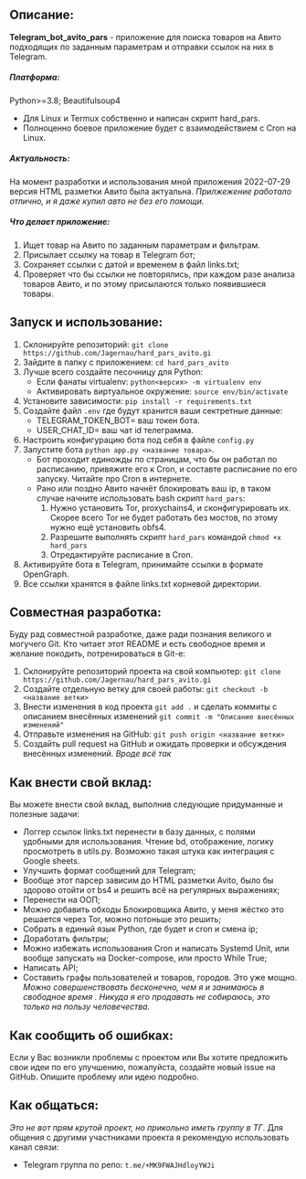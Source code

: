 ## Описание:
**Telegram_bot_avito_pars** - приложение для поиска товаров на Авито подходящих по заданным параметрам  и отправки ссылок на них в Telegram. 
##### Платформа:
Python>=3.8; Beautifulsoup4
- Для Linux и Termux собственно и написан скрипт hard_pars.
- Полноценно боевое приложение будет с взаимодействием с Cron на Linux.
##### Актуальность:
На момент разработки и использования мной приложения 2022-07-29 версия HTML разметки Авито была актуальна. *Прилжежение работало отлично, и я даже купил авто не без его помощи.*
##### Что делает приложение:
1. Ищет товар на Авито по заданным параметрам и фильтрам.
2. Присылает ссылку на товар в Telegram бот;
3. Сохраняет ссылки с датой и временем в файл links.txt;
4. Проверяет что бы ссылки не повторялись, при каждом разе анализа товаров Авито, и по этому присылаются только появившиеся товары.
## Запуск и использование:
1. Склонируйте репозиторий: `git clone https://github.com/Jagernau/hard_pars_avito.gi`
2. Зайдите в папку с приложением: `cd hard_pars_avito`
3. Лучше всего создайте песочницу для Python:
	- Если фанаты virtualenv: `python<версия> -m virtualenv env`
	- Активировать виртуальное окружение: `source env/bin/activate`
4. Установите зависимости: `pip install -r requirements.txt`
5. Создайте файл `.env` где будут хранится ваши сектретные данные: 
	- TELEGRAM_TOKEN_BOT= ваш токен бота.
	- USER_CHAT_ID= ваш чат id телеграмма.
6. Настроить конфигурацию бота под себя в файле `config.py`
7. Запустите бота `python app.py <название товара>`. 
	- Бот проходит единожды по страницам, что бы он работал по расписанию, привяжите его к Cron, и составте расписание по его запуску. Читайте про Cron в интернете.
	- Рано или поздно Авито начнёт блокировать ваш ip, в таком случае начните использовать bash скрипт `hard_pars`:
		1. Нужно установить Tor, proxychains4, и сконфигурировать их. Скорее всего Tor не будет работать без мостов, по этому нужно ещё установить obfs4.
		2. Разрешите выполнять скрипт `hard_pars` командой `chmod +x hard_pars`
		3. Отредактируйте расписание в Cron.
8. Активируйте бота в Telegram, принимайте ссылки в формате OpenGraph.
9. Все ссылки хранятся в файле links.txt корневой директории.
## Совместная разработка:
Буду рад совместной разработке, даже ради познания великого и могучего Git. Кто читает этот README и есть свободное время и желание покодить, потренироваться в Git-е:
1. Склонируйте репозиторий проекта на свой компьютер: `git clone https://github.com/Jagernau/hard_pars_avito.gi`
2. Создайте отдельную ветку для своей работы: `git checkout -b <название ветки>`
3. Внести изменения в код проекта `git add .` и сделать коммиты с описанием внесённых изменений `git commit -m "Описание внесённых изменений"`
4. Отправьте изменения на GitHub: `git push origin <название ветки>`
5. Создайть pull request на GitHub и ожидать проверки и обсуждения внесённых изменений.
*Вроде всё так*

## Как внести свой вклад:
 Вы можете внести свой вклад, выполнив следующие придуманные и полезные задачи:
 - Логгер ссылок links.txt перенести в базу данных, с полями удобными для использования. Чтение bd, отображение, логику просмотреть в utils.py. Возможно такая штука как интеграция с Google sheets.
 - Улучшить формат сообщений для Telegram;
 - Вообще этот парсер зависим до HTML разметки Avito, было бы здорово отойти от bs4 и решить всё на регулярных выражениях;
 - Перенести на ООП;
 - Можно добавить обходы Блокировщика Авито, у меня жёстко это решается через Tor, можно потоньше это решить;
 - Собрать в единый язык Python, где будет и cron и смена ip;
 - Доработать фильтры;
 - Можно избежать использования Cron и написать Systemd Unit, или вообще запускать на Docker-compose, или просто While True;
 - Написать API;
 - Составить графы пользователей и товаров, городов. Это уже мощно.
 *Можно совершенствовать бесконечно, чем я и занимаюсь в свободное время . Никуда я его продавать не собираюсь, это только на пользу человечества.*

## Как сообщить об ошибках:
Если у Вас возникли проблемы с проектом или Вы хотите предложить свои идеи по его улучшению, пожалуйста, создайте новый issue на GitHub. Опишите проблему или идею подробно.

## Как общаться:
*Это не вот прям крутой проект, но прикольно иметь группу в ТГ*.
Для общения с другими участниками проекта я рекомендую использовать канал связи:
- Telegram группа по репо: `t.me/+MK9FWAJHdloyYWJi`
